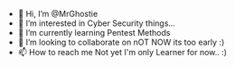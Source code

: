 - 👋 Hi, I’m @MrGhostie
- 👀 I’m interested in Cyber Security things...
- 🌱 I’m currently learning Pentest Methods
- 💞️ I’m looking to collaborate on nOT NOW its too early :)
- 📫 How to reach me Not yet I'm only Learner for now.. :)
<!---
MrGhostie/MrGhostie is a ✨ special ✨ repository because its `README.md` (this file) appears on your GitHub profile.
You can click the Preview link to take a look at your changes.
--->
